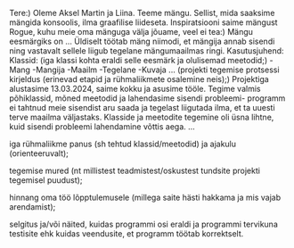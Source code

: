 Tere:)
Oleme Aksel Martin ja Liina.
Teeme mängu. Sellist, mida saaksime mängida konsoolis, ilma graafilise liideseta.
Inspiratsiooni saime mängust Rogue, kuhu meie oma mänguga välja jõuame, veel ei tea:)
Mängu eesmärgiks on ...
Üldiselt töötab mäng niimodi, et mängija annab sisendi ning vastavalt sellele liigub tegelane mängumaailmas ringi. 
Kasutusjuhend: 
Klassid: (iga klassi kohta eraldi selle eesmärk ja olulisemad meetodid;)
-Mang
-Mangija
-Maailm
-Tegelane
-Kuvaja
...
(projekti tegemise protsessi kirjeldus (erinevad etapid ja rühmaliikmete osalemine neis);)
Projektiga alustasime 13.03.2024, saime kokku ja asusime tööle. Tegime valmis põhiklassid, mõned meetodid ja lahendasime sisendi probleemi- programm ei tahtnud meie sisendist aru saada ja tegelast liigutada ilma, et ta uuesti terve maailma väljastaks.
Klasside ja meetodite tegemine oli üsna lihtne, kuid sisendi probleemi lahendamine võttis aega.
...

iga rühmaliikme panus (sh tehtud klassid/meetodid) ja ajakulu (orienteeruvalt);

tegemise mured (nt millistest teadmistest/oskustest tundsite projekti tegemisel puudust);

hinnang oma töö lõpptulemusele (millega saite hästi hakkama ja mis vajab arendamist);

selgitus ja/või näited, kuidas programmi osi eraldi ja programmi tervikuna testisite ehk kuidas veendusite, et programm töötab korrektselt.
